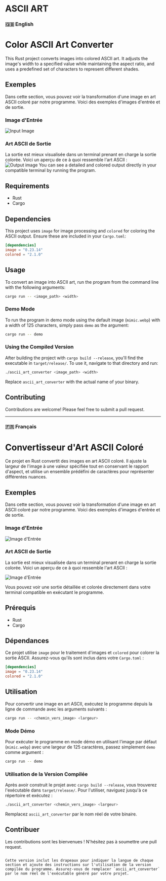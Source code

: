 # ASCII ART

### 🇬🇧 English

# Color ASCII Art Converter

This Rust project converts images into colored ASCII art. It adjusts the image's width to a specified value while maintaining the aspect ratio, and uses a predefined set of characters to represent different shades.

## Exemples

Dans cette section, vous pouvez voir la transformation d'une image en art ASCII coloré par notre programme. Voici des exemples d'images d'entrée et de sortie.

### Image d'Entrée

![Input Image](mimic.webp)

### Art ASCII de Sortie

La sortie est mieux visualisée dans un terminal prenant en charge la sortie colorée. Voici un aperçu de ce à quoi ressemble l'art ASCII :
![Output image](demo.png)
You can see a detailed and colored output directly in your compatible terminal by running the program.

## Requirements

- Rust
- Cargo

## Dependencies

This project uses `image` for image processing and `colored` for coloring the ASCII output. Ensure these are included in your `Cargo.toml`:

```toml
[dependencies]
image = "0.23.14"
colored = "2.1.0"
```

## Usage

To convert an image into ASCII art, run the program from the command line with the following arguments:

```bash
cargo run -- <image_path> <width>
```

### Demo Mode

To run the program in demo mode using the default image (`mimic.webp`) with a width of 125 characters, simply pass `demo` as the argument:

```bash
cargo run -- demo
```

### Using the Compiled Version

After building the project with `cargo build --release`, you'll find the executable in `target/release/`. To use it, navigate to that directory and run:

```bash
./ascii_art_converter <image_path> <width>
```

Replace `ascii_art_converter` with the actual name of your binary.

## Contributing

Contributions are welcome! Please feel free to submit a pull request.

<hr/>

### :fr: Français

# Convertisseur d'Art ASCII Coloré

Ce projet en Rust convertit des images en art ASCII coloré. Il ajuste la largeur de l'image à une valeur spécifiée tout en conservant le rapport d'aspect, et utilise un ensemble prédéfini de caractères pour représenter différentes nuances.

## Exemples

Dans cette section, vous pouvez voir la transformation d'une image en art ASCII coloré par notre programme. Voici des exemples d'images d'entrée et de sortie.

### Image d'Entrée

![Image d'Entrée](mimic.webp)

### Art ASCII de Sortie

La sortie est mieux visualisée dans un terminal prenant en charge la sortie colorée. Voici un aperçu de ce à quoi ressemble l'art ASCII :

![Image d'Entrée](demo.png)

Vous pouvez voir une sortie détaillée et colorée directement dans votre terminal compatible en exécutant le programme.

## Prérequis

- Rust
- Cargo

## Dépendances

Ce projet utilise `image` pour le traitement d'images et `colored` pour colorer la sortie ASCII. Assurez-vous qu'ils sont inclus dans votre `Cargo.toml` :

```toml
[dependencies]
image = "0.23.14"
colored = "2.1.0"
```

## Utilisation

Pour convertir une image en art ASCII, exécutez le programme depuis la ligne de commande avec les arguments suivants :

```bash
cargo run -- <chemin_vers_image> <largeur>
```

### Mode Démo

Pour exécuter le programme en mode démo en utilisant l'image par défaut (`mimic.webp`) avec une largeur de 125 caractères, passez simplement `demo` comme argument :

```bash
cargo run -- demo
```

### Utilisation de la Version Compilée

Après avoir construit le projet avec `cargo build --release`, vous trouverez l'exécutable dans `target/release/`. Pour l'utiliser, naviguez jusqu'à ce répertoire et exécutez :

```bash
./ascii_art_converter <chemin_vers_image> <largeur>
```

Remplacez `ascii_art_converter` par le nom réel de votre binaire.

## Contribuer

Les contributions sont les bienvenues ! N'hésitez pas à soumettre une pull request.

```

Cette version inclut les drapeaux pour indiquer la langue de chaque section et ajoute des instructions sur l'utilisation de la version compilée du programme. Assurez-vous de remplacer `ascii_art_converter` par le nom réel de l'exécutable généré par votre projet.
